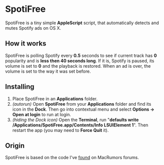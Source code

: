 # SpotiFree
SpotiFree is a tiny simple **AppleScript** script, that automatically detects and mutes Spotify ads on OS X.

## How it works
SpotiFree is polling Spotify every **0.5** seconds to see if current track has **0** popularity and is  **less then 40 seconds long**. If it is, Spotify is paused, its volume is set to **0** and the playback is restored. When an ad is over, the volume is set to the way it was set before.

## Installing
1. Place SpotiFree in an **Applications** folder.
2. *(autorun)* Open **SpotiFree** from your **Applications** folder and find its icon in the **Dock**. Then go into contextual menu and select **Options → Open at login** to run at login.
3. *(hiding the Dock icon)* Open the **Terminal**, run "**defaults write /Applications/SpotiFree.app/Contents/Info LSUIElement 1**". Then restart the app (you may need to **Force Quit** it).

## Origin
SpotiFree is based on the code I've [found](http://forums.macrumors.com/showthread.php?p=16033608) on MacRumors forums.